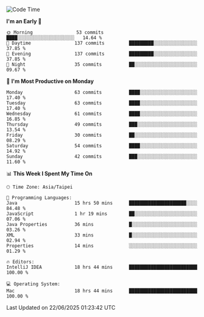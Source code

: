 <!--START_SECTION:waka-->
![Code Time](http://img.shields.io/badge/Code%20Time-2%2C174%20hrs%2052%20mins-blue)

**I'm an Early 🐤** 

```text
🌞 Morning                53 commits          ████░░░░░░░░░░░░░░░░░░░░░   14.64 % 
🌆 Daytime                137 commits         █████████░░░░░░░░░░░░░░░░   37.85 % 
🌃 Evening                137 commits         █████████░░░░░░░░░░░░░░░░   37.85 % 
🌙 Night                  35 commits          ██░░░░░░░░░░░░░░░░░░░░░░░   09.67 % 
```
📅 **I'm Most Productive on Monday** 

```text
Monday                   63 commits          ████░░░░░░░░░░░░░░░░░░░░░   17.40 % 
Tuesday                  63 commits          ████░░░░░░░░░░░░░░░░░░░░░   17.40 % 
Wednesday                61 commits          ████░░░░░░░░░░░░░░░░░░░░░   16.85 % 
Thursday                 49 commits          ███░░░░░░░░░░░░░░░░░░░░░░   13.54 % 
Friday                   30 commits          ██░░░░░░░░░░░░░░░░░░░░░░░   08.29 % 
Saturday                 54 commits          ████░░░░░░░░░░░░░░░░░░░░░   14.92 % 
Sunday                   42 commits          ███░░░░░░░░░░░░░░░░░░░░░░   11.60 % 
```


📊 **This Week I Spent My Time On** 

```text
🕑︎ Time Zone: Asia/Taipei

💬 Programming Languages: 
Java                     15 hrs 50 mins      █████████████████████░░░░   84.48 % 
JavaScript               1 hr 19 mins        ██░░░░░░░░░░░░░░░░░░░░░░░   07.06 % 
Java Properties          36 mins             █░░░░░░░░░░░░░░░░░░░░░░░░   03.26 % 
XML                      33 mins             █░░░░░░░░░░░░░░░░░░░░░░░░   02.94 % 
Properties               14 mins             ░░░░░░░░░░░░░░░░░░░░░░░░░   01.29 % 

🔥 Editors: 
IntelliJ IDEA            18 hrs 44 mins      █████████████████████████   100.00 % 

💻 Operating System: 
Mac                      18 hrs 44 mins      █████████████████████████   100.00 % 
```


 Last Updated on 22/06/2025 01:23:42 UTC
<!--END_SECTION:waka-->
